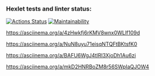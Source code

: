 ### Hexlet tests and linter status:
[![Actions Status](https://github.com/Un1que11/python-project-lvl1/workflows/hexlet-check/badge.svg)](https://github.com/Un1que11/python-project-lvl1/actions)
[![Maintainability](https://api.codeclimate.com/v1/badges/eed0a91bf050cf806366/maintainability)](https://codeclimate.com/github/Un1que11/python-project-lvl1/maintainability)

https://asciinema.org/a/4zHwkfj6rKMV8wnx0WLlf109d

https://asciinema.org/a/NuN8uyu71eisqNTQFtBKtsfK0

https://asciinema.org/a/BAFU6WgJ4tlRI3XjoDh1Au6zi

https://asciinema.org/a/mkD2HNRBoZM8r56SWpIaQJOW4